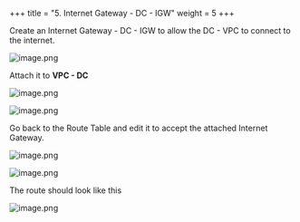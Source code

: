 +++
title = "5. Internet Gateway - DC - IGW"
weight = 5
+++


Create an Internet Gateway - DC - IGW to allow the DC - VPC to connect to the internet.


![image.png](/images/004-iv-setup-vpc-dc-resources/18-972845-image.png)


Attach it to **VPC - DC**


![image.png](/images/004-iv-setup-vpc-dc-resources/18-528108-image.png)


![image.png](/images/004-iv-setup-vpc-dc-resources/18-170672-image.png)


Go back to the Route Table and edit it to accept the attached Internet Gateway.


![image.png](/images/004-iv-setup-vpc-dc-resources/18-645614-image.png)


![image.png](/images/004-iv-setup-vpc-dc-resources/18-697658-image.png)


The route should look like this


![image.png](/images/004-iv-setup-vpc-dc-resources/18-941060-image.png)


